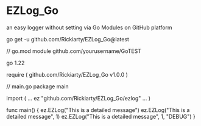 # EZLog_Go
an easy logger without setting via Go Modules on GitHub platform


go get -u github.com/Rickiarty/EZLog_Go@latest


// go.mod
module github.com/yourusername/GoTEST

go 1.22

require (
    github.com/Rickiarty/EZLog_Go v1.0.0
)


// main.go
package main

import (
    ...
    ez "github.com/Rickiarty/EZLog_Go/ezlog"
    ...
)

func main() {
	ez.EZLog("This is a detailed message")
	ez.EZLog("This is a detailed message", 1)
	ez.EZLog("This is a detailed message", 1, "DEBUG")
}
